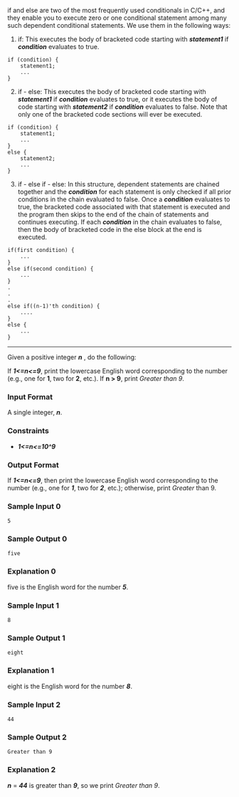 if and else are two of the most frequently used conditionals in C/C++, and they enable you to execute zero or one conditional statement among many such dependent conditional statements. We use them in the following ways:

1. if: This executes the body of bracketed code starting with ***statement1*** if ***condition*** evaluates to true.
```
if (condition) {
    statement1;
    ...
}
```
2. if - else: This executes the body of bracketed code starting with ***statement1*** if ***condition*** evaluates to true, or it executes the body of code starting with ***statement2*** if ***condition*** evaluates to false. Note that only one of the bracketed code sections will ever be executed.
```
if (condition) {
    statement1;
    ...
}
else {
    statement2;
    ...
}
```
3. if - else if - else: In this structure, dependent statements are chained together and the ***condition*** for each statement is only checked if all prior conditions in the chain evaluated to false. Once a ***condition*** evaluates to true, the bracketed code associated with that statement is executed and the program then skips to the end of the chain of statements and continues executing. If each ***condition*** in the chain evaluates to false, then the body of bracketed code in the else block at the end is executed.
```
if(first condition) {
    ...
}
else if(second condition) {
    ...
}
.
.
.
else if((n-1)'th condition) {
    ....
}
else {
    ...
}
```

---

Given a positive integer ***n*** , do the following:

If ***1<=n<=9***, print the lowercase English word corresponding to the number (e.g., one for **1**, two for **2**, etc.).
If **n > 9**, print *Greater than 9*.

### Input Format

A single integer, ***n***.

### Constraints

- ***1<=n<=10^9***

### Output Format

If ***1<=n<=9***, then print the lowercase English word corresponding to the number (e.g., one for ***1***, two for ***2***, etc.); otherwise, print *Greater* than 9.

### Sample Input 0
```
5
```
### Sample Output 0
```
five
```
### Explanation 0

five is the English word for the number ***5***.

### Sample Input 1
```
8
```
### Sample Output 1
```
eight
```
### Explanation 1

eight is the English word for the number ***8***.

### Sample Input 2
```
44
```
### Sample Output 2
```
Greater than 9
```
### Explanation 2

 ***n*** = ***44*** is greater than ***9***, so we print *Greater than 9*.
